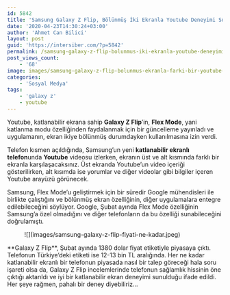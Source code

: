 ```yaml
---
id: 5842
title: 'Samsung Galaxy Z Flip, Bölünmüş İki Ekranla Youtube Deneyimi Sunuyor'
date: '2020-04-23T14:30:24+03:00'
author: 'Ahmet Can Bilici'
layout: post
guid: 'https://intersiber.com/?p=5842'
permalink: /samsung-galaxy-z-flip-bolunmus-iki-ekranla-youtube-deneyimi-sunuyor/
post_views_count:
    - '68'
image: images/samsung-galaxy-z-flip-bolunmus-ekranla-farki-bir-youtube-deneyimi-sunuyor.png
categories:
    - 'Sosyal Medya'
tags:
    - 'galaxy z'
    - youtube
---
```


Youtube, katlanabilir ekrana sahip **Galaxy Z Flip**’in, **Flex Mode**, yani katlanma modu özelliğinden faydalanmak için bir güncelleme yayınladı ve uygulamanın, ekran ikiye bölünmüş durumdayken kullanılmasına izin verdi.

Telefon kısmen açıldığında, Samsung’un yeni **katlanabilir ekranlı telefon**unda **Youtube** videosu izlerken, ekranın üst ve alt kısmında farklı bir ekranla karşılaşacaksınız. Üst ekranda Youtube’un video içeriği gösterilirken, alt kısımda ise yorumlar ve diğer videolar gibi bilgiler içeren Youtube arayüzü görünecek.

Samsung, Flex Mode’u geliştirmek için bir süredir Google mühendisleri ile birlikte çalıştığını ve bölünmüş ekran özelliğinin, diğer uygulamalara entegre edilebileceğini söylüyor. Google, Şubat ayında Flex Mode özelliğinin Samsung’a özel olmadığını ve diğer telefonların da bu özelliği sunabileceğini doğrulamıştı.

<figure class="wp-block-image size-large">![](images/samsung-galaxy-z-flip-fiyati-ne-kadar.jpeg)</figure>**Galaxy Z Flip**, Şubat ayında 1380 dolar fiyat etiketiyle piyasaya çıktı. Telefonun Türkiye’deki etiketi ise 12-13 bin TL aralığında. Her ne kadar katlanabilir ekranlı bir telefonun piyasada nasıl bir talep göreceği hala soru işareti olsa da, Galaxy Z Flip incelemlerinde telefonun sağlamlık hissinin öne çıktığı aktarıldı ve iyi bir katlanabilir ekran deneyimi sunulduğu ifade edildi. Her şeye rağmen, pahalı bir deney diyebiliriz…